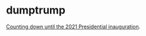 # dumptrump
[Counting down until the 2021 Presidential inauguration](https://wizard.business/dumptrump/).

